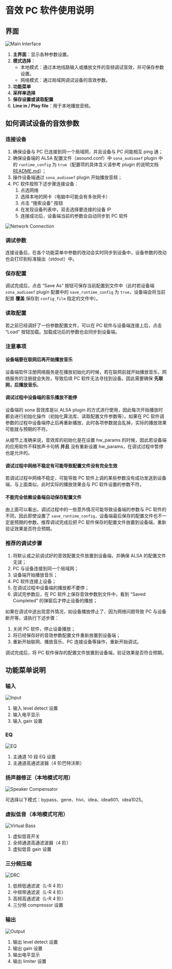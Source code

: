 # 音效 PC 软件使用说明

## 界面

![Main Interface](./figures/main_interface.png)

1. **主界面**：显示各种参数设置。
2. **模式选择**：
   - 本地模式：通过本地线路输入或播放文件的音频调试音效，并可保存参数设置。
   - 网络模式：通过局域网调试设备的音效参数。
3. **功能菜单**
4. **采样率选择**
5. **保存设置或读取配置**
6. **Line in / Play file**：用于本地播放音频。

## 如何调试设备的音效参数

### 连接设备

1. 确保设备与 PC 已连接到同一个局域网，并且设备与 PC 间能相互 ping 通；
2. 确保设备端的 ALSA 配置文件（asound.conf）中 `sona_audioaef` plugin 中的 `runtime_config` 为 `true`（配置项的具体含义请参考 plugin 的说明文档 [README.md](../../doc/README.md)）；
3. 操作设备端通过 `sona_audioaef` plugin 开始播放音频；
4. PC 软件按照下述步骤连接设备：
   1. 点选网络
   2. 选择本地的网卡（电脑中可能会有多张网卡）
   3. 点击 “搜索设备” 按钮
   4. 在发现设备列表中，双击选择要连接的设备 IP
   5. 连接成功后，设备端当前的参数会自动同步到 PC 软件

![Network Connection](./figures/network_connection.png)

### 调试参数

连接设备后，在各个功能菜单中参数的改动会实时同步到设备中，设备参数的改动也会打印到标准输出（stdout）中。

### 保存配置

调试完成后，点击 “Save As” 按钮可保存当前配置到文件中（此时若设备端 `sona_audioaef` plugin 配置中的 `save_runtime_config` 为 `true`，设备端会将当前配置 **覆盖** 保存到 `config_file` 指定的文件中）。

### 读取配置

若之前已经调好了一份参数配置文件，可以在 PC 软件与设备端连接上后，点击 “Load” 按钮加载。加载成功后的参数也会同步到设备端。

### 注意事项

#### 设备端要在联网后再开始播放音乐

设备端软件注册网络服务是在播放初始化的时候，若在联网前就开始播放音乐，网络服务的注册就会失败，导致后续 PC 软件无法寻找到设备。因此需要确保 **先联网，后播放音乐**。

#### 调试过程中设备端的音乐播放不能停

设备端的 sona 音效库是以 ALSA plugin 的方式进行使用，因此每次开始播放时都会进行初始化操作（初始化算法库、读取配置文件参数等）。如果在 PC 软件调参数的过程中设备端停止后再重新播放，此时各项参数就会乱掉，实际的播放效果可能就与预期的不符。

从细节上准确来说，音效库的初始化是在设置 hw_params 的时候，因此若设备端的应用软件不释放声卡句柄 **并且** 没有重新设置 hw_params，在调试过程中暂停也是允许的。

#### 调试过程中网络不稳定有可能导致配置文件没有完全生效

若调试过程中网络不稳定，可能导致 PC 软件上调的某些参数没有成功发送到设备端，与上面类似，此时实际的播放效果会与 PC 软件设置的参数不符。

#### 不能完全依赖设备端自动保存配置文件

由上面可以看出，调试过程中的一些意外情况可能导致设备端的参数与 PC 软件的不同，因此即使设置了 `save_runtime_config`，设备端最后保存的配置文件也不一定是预期的参数。推荐调试完成后把 PC 软件保存的配置文件放置到设备端，重新验证效果是否符合预期。

### 推荐的调试步骤

1. 将默认或之前调试好的音效配置文件放置到设备端，并确保 ALSA 的配置文件无误；
2. PC 与设备连接到同一个局域网；
3. 设备端开始播放音乐；
4. PC 软件连接上设备；
5. 在调试过程中设备端的播放都不要停；
6. 调试完参数后，在 PC 软件上保存音效参数到文件中，看到 “Saved Completed” 的弹窗后才停止设备的播放；

如果在调试中途出现意外情况，如设备播放停止了、因为网络问题导致 PC 与设备断开等，请执行下述步骤：

1. 关闭 PC 软件，停止设备播放；
2. 将已经保存好的音效参数配置文件重新放置到设备端；
3. 重新开始联网、播放音乐、PC 连接设备等操作，重新开始调试。

调试完成后，将 PC 软件保存的配置文件放置到设备端，验证效果是否符合预期。

## 功能菜单说明

### 输入

![Input](./figures/input.png)

1. 输入 level detect 设置
2. 输入电平显示
3. 输入 gain 设置

### EQ

![EQ](./figures/eq.png)

1. 主通道 10 段 EQ 设置
2. 主通道高通滤波器（4 阶巴特沃斯）

### 扬声器修正（本地模式可用）

![Speaker Compensator](./figures/speaker_compensator.png)

可选择以下模式：bypass、gene、hivi、idea、idea601、idea1025。

### 虚拟低音（本地模式可用）

![Virtual Bass](./figures/virtual_bass.png)

1. 虚拟低音开关
2. 全频通道高通滤波器（4 阶）
3. 虚拟低音 gain 设置

### 三分频压缩

![DRC](./figures/drc.png)

1. 低频低通滤波（L-R 4 阶）
2. 中频带通滤波（L-R 4 阶）
3. 高频高通滤波（L-R 4 阶）
4. 三分频 compressor 设置

### 输出

![Output](./figures/output.png)

1. 输出 level detect 设置
2. 输出 gain 设置
3. 输出电平显示
4. 输出 limiter 设置
